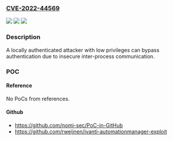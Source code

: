 ### [CVE-2022-44569](https://cve.mitre.org/cgi-bin/cvename.cgi?name=CVE-2022-44569)
![](https://img.shields.io/static/v1?label=Product&message=Automation&color=blue)
![](https://img.shields.io/static/v1?label=Version&message=2023.4%3C%202023.4%20&color=brighgreen)
![](https://img.shields.io/static/v1?label=Vulnerability&message=n%2Fa&color=brighgreen)

### Description

A locally authenticated attacker with low privileges can bypass authentication due to insecure inter-process communication.

### POC

#### Reference
No PoCs from references.

#### Github
- https://github.com/nomi-sec/PoC-in-GitHub
- https://github.com/rweijnen/ivanti-automationmanager-exploit

